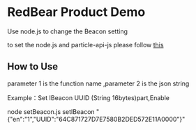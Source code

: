 # RedBear Product Demo

Use node.js to change the Beacon setting

to set the node.js and particle-api-js please follow [this](https://docs.particle.io/reference/javascript/#installation)


## How to Use

parameter 1 is the function name ,parameter 2 is the json string

Example：Set IBeacon UUID (String 16bytes)part,Enable 

node setBeacon.js setIBeacon "{"en":"1","UUID":"64C871727D7E7580B2DED572E11A0000"}"



